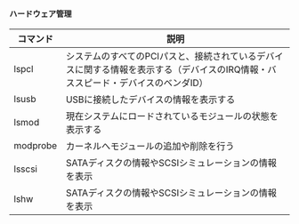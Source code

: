 
#### ハードウェア管理

|コマンド|説明|
|-|-|
|lspcl|システムのすべてのPCIパスと、接続されているデバイスに関する情報を表示する（デバイスのIRQ情報・バススピード・デバイスのベンダID）|
|lsusb|USBに接続したデバイスの情報を表示する|
|lsmod|現在システムにロードされているモジュールの状態を表示する|
|modprobe|カーネルへモジュールの追加や削除を行う|
|lsscsi|SATAディスクの情報やSCSIシミュレーションの情報を表示|
|lshw|SATAディスクの情報やSCSIシミュレーションの情報を表示|

